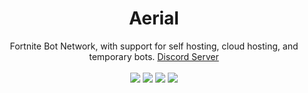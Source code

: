 <h1 align="center">Aerial</h1>
<p align="center">
Fortnite Bot Network, with support for self hosting, cloud hosting, and temporary bots. <a href="https://discord.gg/3pTbfzq">Discord Server</a>
<br><br>
<a href="https://www.python.org/downloads/"><img src="https://img.shields.io/badge/python-3.6%20%7C%203.7%20%7C%203.8-blueviolet"></a>
<a href="https://aerial.now.sh"><img src="https://img.shields.io/badge/-documentation-blue"></a>
<a href="https://aerial.andre4ik3.dev"><img src="https://img.shields.io/badge/-website-orange"></a>
<a href="https://github.com/andre4ik3/Aerial/releases/"><img src="https://img.shields.io/github/v/release/andre4ik3/Aerial?color=light%20green&label=self%20host"></a>
 </p>
